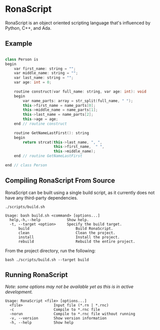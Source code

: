 # RonaScript
RonaScript is an object oriented scripting language that's influenced by Python, C++, and Ada.

## Example
~~~ objective-c++

class Person is
begin
    var first_name: string = "";
    var middle_name: string = "";
    var last_name: string = "";
    var age: int = 0;
    
    routine construct(var full_name: string, var age: int): void
    begin
        var name_parts: array = str_split(full_name, " ");
        this->first_name = name_parts[0];
        this->middle_name = name_parts[1];
        this->last_name = name_parts[2];
        this->age = age;
    end // routine construct
    
    routine GetNameLastFirst(): string
    begin
        return strcat(this->last_name, ", ", 
                      this->first_name,  " ", 
                      this->middle_name);
    end // routine GetNameLastFirst
    
end // class Person
~~~

## Compiling RonaScript From Source
RonaScript can be built using a single build script, as it currently does not have any third-party dependencies.
~~~
./scripts/build.sh

Usage: bash build.sh <command> [options...]
  help,-h,--help            Show help.
  -t, --target <option>     Specify the build target.
      build                     Build RonaScript.
      clean                     Clean the project.
      install                   Install the project.
      rebuild                   Rebuild the entire project.

~~~
From the project directory, run the following:
~~~ commandline
bash ./scripts/build.sh --target build
~~~

## Running RonaScript
*Note: some options may not be available yet as this is in active development.*
~~~
Usage: RonaScript <file> [options...]
  <file>              Input file (*.rn | *.rnc)
  -c                  Compile to *.rnc file
  -norun              Compile to *.rnc file without running
  -v, --version       Show version information
  -h, --help          Show help

~~~